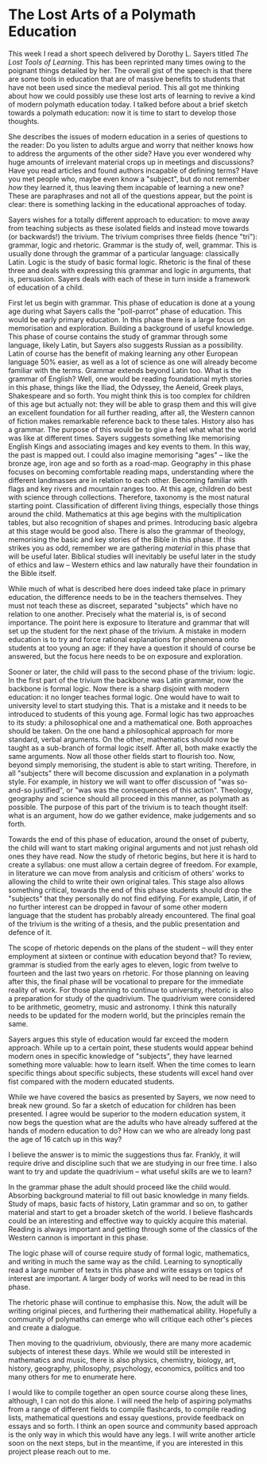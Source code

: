 <!-- html -->
<!-- wp:paragraph -->

<h1>The Lost Arts of a Polymath Education</h1>

<p>This week I read a short speech delivered by Dorothy L. Sayers titled <em>The Lost Tools of Learning</em>. This has
    been reprinted many times owing to the poignant things detailed by her. The overall gist of the speech is that there
    are some tools in education that are of massive benefits to students that have not been used since the medieval
    period. This all got me thinking about how we could possibly use these lost arts of learning to revive a kind of
    modern polymath education today. I talked before about a brief sketch towards a polymath education: now it is time
    to start to develop those thoughts.</p>
<!-- /wp:paragraph -->

<!-- wp:paragraph -->
<p>She describes the issues of modern education in a series of questions to the reader: Do you listen to adults argue
    and worry that neither knows how to address the arguments of the other side? Have you ever wondered why huge amounts
    of irrelevant material crops up in meetings and discussions? Have you read articles and found authors incapable of
    defining terms? Have you met people who, maybe even know a "subject", but do not remember <em>how</em> they learned
    it, thus leaving them incapable of learning a new one? These are paraphrases and not all of the questions appear,
    but the point is clear: there is something lacking in the educational approaches of today.</p>
<!-- /wp:paragraph -->

<!-- wp:paragraph -->
<p>Sayers wishes for a totally different approach to education: to move away from teaching subjects as these isolated
    fields and instead move towards (or backwards!) the trivium. The trivium comprises three fields (hence "tri"):
    grammar, logic and rhetoric. Grammar is the study of, well, grammar. This is usually done through the grammar of a
    particular language: classically Latin. Logic is the study of basic formal logic. Rhetoric is the final of these
    three and deals with expressing this grammar and logic in arguments, that is, persuasion. Sayers deals with each of
    these in turn inside a framework of education of a child.</p>
<!-- /wp:paragraph -->

<!-- wp:paragraph -->
<p>First let us begin with grammar. This phase of education is done at a young age during what Sayers calls the
    "poll-parrot" phase of education. This would be early primary education. In this phase there is a large focus on
    memorisation and exploration. Building a background of useful knowledge. This phase of course contains the study of
    grammar through some language, likely Latin, but Sayers also suggests Russian as a possibility. Latin of course has
    the benefit of making learning any other European language 50% easier, as well as a lot of science as one will
    already become familiar with the terms. Grammar extends beyond Latin too. What is the grammar of English? Well, one
    would be reading foundational myth stories in this phase, things like the Iliad, the Odyssey, the Aeneid, Greek
    plays, Shakespeare and so forth. You might think this is too complex for children of this age but actually not: they
    will be able to grasp them and this will give an excellent foundation for all further reading, after all, the
    Western cannon of fiction makes remarkable reference back to these tales. History also has a grammar. The purpose of
    this would be to give a feel what what the world was like at different times. Sayers suggests something like
    memorising English Kings and associating images and key events to them. In this way, the past is mapped out. I could
    also imagine memorising "ages" – like the bronze age, iron age and so forth as a road-map. Geography in this phase
    focuses on becoming comfortable reading maps, understanding where the different landmasses are in relation to each
    other. Becoming familiar with flags and key rivers and mountain ranges too. At this age, children do best with
    science through collections. Therefore, taxonomy is the most natural starting point. Classification of different
    living things, especially those things around the child. Mathematics at this age begins with the multiplication
    tables, but also recognition of shapes and primes. Introducing basic algebra at this stage would be good also. There
    is also the grammar of theology, memorising the basic and key stories of the Bible in this phase. If this strikes
    you as odd, remember we are gathering <em>material</em> in this phase that will be useful later. Biblical studies
    will inevitably be useful later in the study of ethics and law – Western ethics and law naturally have their
    foundation in the Bible itself.</p>
<!-- /wp:paragraph -->

<!-- wp:paragraph -->
<p>While much of what is described here does indeed take place in primary education, the difference needs to be in the
    teachers themselves. They must not teach these as discreet, separated "subjects" which have no relation to one
    another. Precisely what the material is, is of second importance. The point here is exposure to literature and
    grammar that will set up the student for the next phase of the trivium. A mistake in modern education is to try and
    force rational explanations for phenomena onto students at too young an age: if they have a question it should of
    course be answered, but the focus here needs to be on exposure and exploration.</p>
<!-- /wp:paragraph -->

<!-- wp:paragraph -->
<p>Sooner or later, the child will pass to the second phase of the trivium: logic. In the first part of the trivium the
    backbone was Latin grammar, now the backbone is formal logic. Now there is a sharp disjoint with modern education:
    it no longer teaches formal logic. One would have to wait to university level to start studying this. That is a
    mistake and it needs to be introduced to students of this young age. Formal logic has two approaches to its study: a
    philosophical one and a mathematical one. Both approaches should be taken. On the one hand a philosophical approach
    for more standard, verbal arguments. On the other, mathematics should now be taught as a sub-branch of formal logic
    itself. After all, both make exactly the same arguments. Now all those other fields start to flourish too. Now,
    beyond simply memorising, the student is able to start writing. Therefore, in all "subjects" there will become
    discussion and explanation in a polymath style. For example, in history we will want to offer discussion of "was
    so-and-so justified", or "was was the consequences of this action". Theology, geography and science should all
    proceed in this manner, as polymath as possible. The purpose of this part of the trivium is to teach thought itself:
    what is an argument, how do we gather evidence, make judgements and so forth.</p>
<!-- /wp:paragraph -->

<!-- wp:paragraph -->
<p>Towards the end of this phase of education, around the onset of puberty, the child will want to start making original
    arguments and not just rehash old ones they have read. Now the study of rhetoric begins, but here it is hard to
    create a syllabus: one must allow a certain degree of freedom. For example, in literature we can move from analysis
    and criticism of others' works to allowing the child to write their own original tales. This stage also allows
    something critical, towards the end of this phase students should drop the "subjects" that they personally do not
    find edifying. For example, Latin, if of no further interest can be dropped in favour of some other modern language
    that the student has probably already encountered. The final goal of the trivium is the writing of a thesis, and the
    public presentation and defence of it.</p>
<!-- /wp:paragraph -->

<!-- wp:paragraph -->
<p>The scope of rhetoric depends on the plans of the student – will they enter employment at sixteen or continue with
    education beyond that? To review, grammar is studied from the early ages to eleven, logic from twelve to fourteen
    and the last two years on rhetoric. For those planning on leaving after this, the final phase will be vocational to
    prepare for the immediate reality of work. For those planning to continue to university, rhetoric is also a
    preparation for study of the quadrivium. The quadrivium were considered to be arithmetic, geometry, music and
    astronomy. I think this naturally needs to be updated for the modern world, but the principles remain the same.</p>
<!-- /wp:paragraph -->

<!-- wp:paragraph -->
<p>Sayers argues this style of education would far exceed the modern approach. While up to a certain point, these
    students would appear behind modern ones in specific knowledge of "subjects", they have learned something more
    valuable: how to learn itself. When the time comes to learn specific things about specific subjects, these students
    will excel hand over fist compared with the modern educated students.</p>
<!-- /wp:paragraph -->

<!-- wp:paragraph -->
<p>While we have covered the basics as presented by Sayers, we now need to break new ground. So far a sketch of
    education for children has been presented. I agree would be superior to the modern education system, it now begs the
    question what are the adults who have already suffered at the hands of modern education to do? How can we who are
    already long past the age of 16 catch up in this way?</p>
<!-- /wp:paragraph -->

<!-- wp:paragraph -->
<p>I believe the answer is to mimic the suggestions thus far. Frankly, it will require drive and discipline such that we
    are studying in our free time. I also want to try and update the quadrivium – what useful skills are we to learn?
</p>
<!-- /wp:paragraph -->

<!-- wp:paragraph -->
<p>In the grammar phase the adult should proceed like the child would. Absorbing background material to fill out basic
    knowledge in many fields. Study of maps, basic facts of history, Latin grammar and so on, to gather material and
    start to get a broader sketch of the world. I believe flashcards could be an interesting and effective way to
    quickly acquire this material. Reading is always important and getting through some of the classics of the Western
    cannon is important in this phase.</p>
<!-- /wp:paragraph -->

<!-- wp:paragraph -->
<p>The logic phase will of course require study of formal logic, mathematics, and writing in much the same way as the
    child. Learning to synoptically read a large number of texts in this phase and write essays on topics of interest
    are important. A larger body of works will need to be read in this phase.</p>
<!-- /wp:paragraph -->

<!-- wp:paragraph -->
<p>The rhetoric phase will continue to emphasise this. Now, the adult will be writing original pieces, and furthering
    their mathematical ability. Hopefully a community of polymaths can emerge who will critique each other's pieces and
    create a dialogue.</p>
<!-- /wp:paragraph -->

<!-- wp:paragraph -->
<p>Then moving to the quadrivium, obviously, there are many more academic subjects of interest these days. While we
    would still be interested in mathematics and music, there is also physics, chemistry, biology, art, history,
    geography, philosophy, psychology, economics, politics and too many others for me to enumerate here.</p>
<!-- /wp:paragraph -->

<!-- wp:paragraph -->
<p>I would like to compile together an open source course along these lines, although, I can not do this alone. I will
    need the help of aspiring polymaths from a range of different fields to compile flashcards, to compile reading
    lists, mathematical questions and essay questions, provide feedback on essays and so forth. I think an open source
    and community based approach is the only way in which this would have any legs. I will write another article soon on
    the next steps, but in the meantime, if you are interested in this project please reach out to me.</p>
<!-- /wp:paragraph -->

<!-- html -->